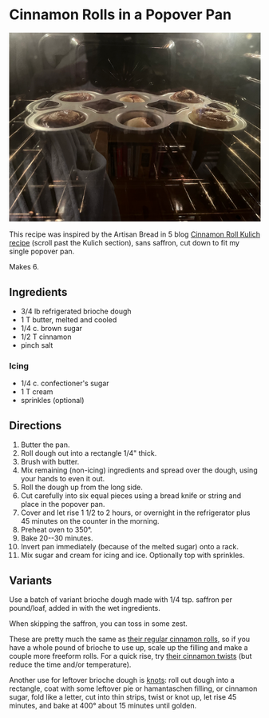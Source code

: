 [noKnead]: ../indices/noKnead.html
[photographed]: ../indices/photographed.html

# Cinnamon Rolls in a Popover Pan

![popover rolls in the oven](../images/popoverrolls.png)

This recipe was inspired by the Artisan Bread in 5 blog [Cinnamon Roll Kulich recipe](https://artisanbreadinfive.com/2020/04/07/kulich-for-easter-two-ways-plus-a-book-red-star-yeast-giveaway/) (scroll past the Kulich section), sans saffron, cut down to fit my single popover pan.

Makes 6.

## Ingredients

* 3/4 lb refrigerated brioche dough
* 1 T butter, melted and cooled
* 1/4 c. brown sugar
* 1/2 T cinnamon
* pinch salt

### Icing

* 1/4 c. confectioner's sugar
* 1 T cream
* sprinkles (optional)

## Directions

1. Butter the pan.
2. Roll dough out into a rectangle 1/4" thick.
3. Brush with butter.
4. Mix remaining (non-icing) ingredients and spread over the dough, using your hands to even it out.
5. Roll the dough up from the long side.
6. Cut carefully into six equal pieces using a bread knife or string and place in the popover pan.
7. Cover and let rise 1 1/2 to 2 hours, or overnight in the refrigerator plus 45 minutes on the counter in the morning.
8. Preheat oven to 350°.
9. Bake 20--30 minutes.
10. Invert pan immediately (because of the melted sugar) onto a rack.
11. Mix sugar and cream for icing and ice.  Optionally top with sprinkles.

## Variants

Use a batch of variant brioche dough made with 1/4 tsp. saffron per pound/loaf, added in with the wet ingredients.

When skipping the saffron, you can toss in some zest.

These are pretty much the same as [their regular cinnamon rolls](https://artisanbreadinfive.com/2011/03/28/2897/), so if you have a whole pound of brioche to use up, scale up the filling and make a couple more freeform rolls.  For a quick rise, try [their cinnamon twists](https://artisanbreadinfive.com/2017/02/27/cinnamon-twists/) (but reduce the time and/or temperature).

Another use for leftover brioche dough is [knots](https://www.epicurious.com/recipes/food/views/cardamom-pastry-roll-knots): roll out dough into a rectangle, coat with some leftover pie or hamantaschen filling, or cinnamon sugar, fold like a letter, cut into thin strips, twist or knot up, let rise 45 minutes, and bake at 400° about 15 minutes until golden.
